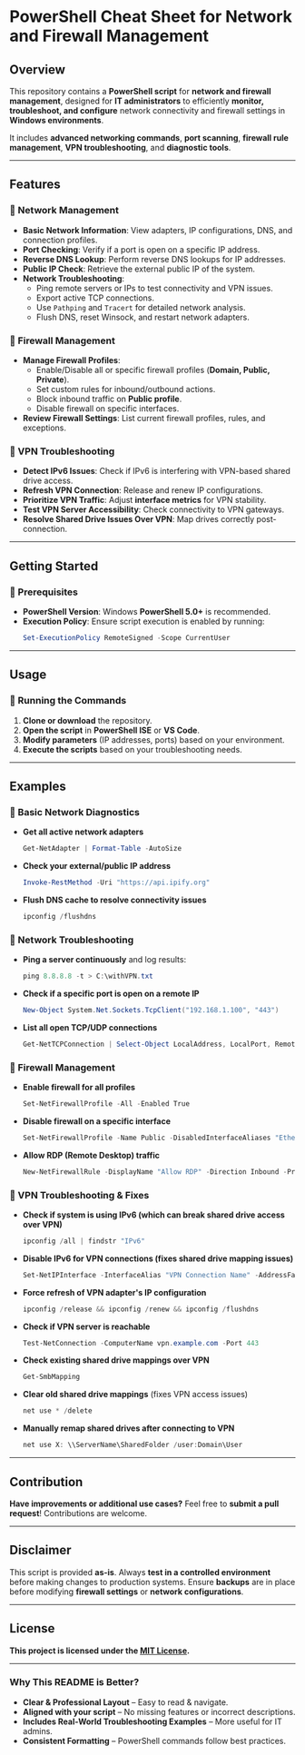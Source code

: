 # **PowerShell Cheat Sheet for Network and Firewall Management**  

## **Overview**  
This repository contains a **PowerShell script** for **network and firewall management**, designed for **IT administrators** to efficiently **monitor, troubleshoot, and configure** network connectivity and firewall settings in **Windows environments**.  

It includes **advanced networking commands**, **port scanning**, **firewall rule management**, **VPN troubleshooting**, and **diagnostic tools**.  

---

## **Features**  

### **🔹 Network Management**  
- **Basic Network Information**: View adapters, IP configurations, DNS, and connection profiles.  
- **Port Checking**: Verify if a port is open on a specific IP address.  
- **Reverse DNS Lookup**: Perform reverse DNS lookups for IP addresses.  
- **Public IP Check**: Retrieve the external public IP of the system.  
- **Network Troubleshooting**:  
  - Ping remote servers or IPs to test connectivity and VPN issues.  
  - Export active TCP connections.  
  - Use `Pathping` and `Tracert` for detailed network analysis.  
  - Flush DNS, reset Winsock, and restart network adapters.  

### **🔹 Firewall Management**  
- **Manage Firewall Profiles**:  
  - Enable/Disable all or specific firewall profiles (**Domain, Public, Private**).  
  - Set custom rules for inbound/outbound actions.  
  - Block inbound traffic on **Public profile**.  
  - Disable firewall on specific interfaces.  
- **Review Firewall Settings**: List current firewall profiles, rules, and exceptions.  

### **🔹 VPN Troubleshooting**  
- **Detect IPv6 Issues**: Check if IPv6 is interfering with VPN-based shared drive access.  
- **Refresh VPN Connection**: Release and renew IP configurations.  
- **Prioritize VPN Traffic**: Adjust **interface metrics** for VPN stability.  
- **Test VPN Server Accessibility**: Check connectivity to VPN gateways.  
- **Resolve Shared Drive Issues Over VPN**: Map drives correctly post-connection.  

---

## **Getting Started**  

### **🔹 Prerequisites**  
- **PowerShell Version**: Windows **PowerShell 5.0+** is recommended.  
- **Execution Policy**: Ensure script execution is enabled by running:  
  ```powershell
  Set-ExecutionPolicy RemoteSigned -Scope CurrentUser
  ```  

---

## **Usage**  

### **🔹 Running the Commands**  
1. **Clone or download** the repository.  
2. **Open the script** in **PowerShell ISE** or **VS Code**.  
3. **Modify parameters** (IP addresses, ports) based on your environment.  
4. **Execute the scripts** based on your troubleshooting needs.  

---

## **Examples**  

### **🔹 Basic Network Diagnostics**  
- **Get all active network adapters**  
  ```powershell
  Get-NetAdapter | Format-Table -AutoSize
  ```

- **Check your external/public IP address**  
  ```powershell
  Invoke-RestMethod -Uri "https://api.ipify.org"
  ```

- **Flush DNS cache to resolve connectivity issues**  
  ```powershell
  ipconfig /flushdns
  ```

### **🔹 Network Troubleshooting**  
- **Ping a server continuously** and log results:  
  ```powershell
  ping 8.8.8.8 -t > C:\withVPN.txt
  ```

- **Check if a specific port is open on a remote IP**  
  ```powershell
  New-Object System.Net.Sockets.TcpClient("192.168.1.100", "443")
  ```

- **List all open TCP/UDP connections**  
  ```powershell
  Get-NetTCPConnection | Select-Object LocalAddress, LocalPort, RemoteAddress, RemotePort, State | Format-Table -AutoSize
  ```

### **🔹 Firewall Management**  
- **Enable firewall for all profiles**  
  ```powershell
  Set-NetFirewallProfile -All -Enabled True
  ```

- **Disable firewall on a specific interface**  
  ```powershell
  Set-NetFirewallProfile -Name Public -DisabledInterfaceAliases "Ethernet1"
  ```

- **Allow RDP (Remote Desktop) traffic**  
  ```powershell
  New-NetFirewallRule -DisplayName "Allow RDP" -Direction Inbound -Protocol TCP -LocalPort 3389 -Action Allow
  ```

### **🔹  VPN Troubleshooting & Fixes**  
- **Check if system is using IPv6 (which can break shared drive access over VPN)**  
  ```powershell
  ipconfig /all | findstr "IPv6"
  ```

- **Disable IPv6 for VPN connections (fixes shared drive mapping issues)**  
  ```powershell
  Set-NetIPInterface -InterfaceAlias "VPN Connection Name" -AddressFamily IPv6 -Dhcp Disabled
  ```

- **Force refresh of VPN adapter's IP configuration**  
  ```powershell
  ipconfig /release && ipconfig /renew && ipconfig /flushdns
  ```

- **Check if VPN server is reachable**  
  ```powershell
  Test-NetConnection -ComputerName vpn.example.com -Port 443
  ```

- **Check existing shared drive mappings over VPN**  
  ```powershell
  Get-SmbMapping
  ```

- **Clear old shared drive mappings** (fixes VPN access issues)  
  ```powershell
  net use * /delete
  ```

- **Manually remap shared drives after connecting to VPN**  
  ```powershell
  net use X: \\ServerName\SharedFolder /user:Domain\User
  ```

---

## **Contribution**  
**Have improvements or additional use cases?** Feel free to **submit a pull request**! Contributions are welcome.  

---

## **Disclaimer**  
This script is provided **as-is**. Always **test in a controlled environment** before making changes to production systems. Ensure **backups** are in place before modifying **firewall settings** or **network configurations**.  

---

## **License**  
 **This project is licensed under the [MIT License](LICENSE).**  

---

### **Why This README is Better?**
- **Clear & Professional Layout** – Easy to read & navigate.  
- **Aligned with your script** – No missing features or incorrect descriptions.  
- **Includes Real-World Troubleshooting Examples** – More useful for IT admins.  
- **Consistent Formatting** – PowerShell commands follow best practices.  